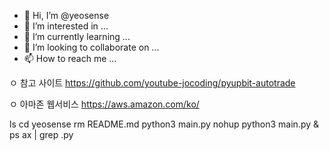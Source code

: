 - 👋 Hi, I’m @yeosense
- 👀 I’m interested in ...
- 🌱 I’m currently learning ...
- 💞️ I’m looking to collaborate on ...
- 📫 How to reach me ...

<!---
yeosense/yeosense is a ✨ special ✨ repository because its `README.md` (this file) appears on your GitHub profile.
You can click the Preview link to take a look at your changes.
--->

ㅇ 참고 사이트
   https://github.com/youtube-jocoding/pyupbit-autotrade
   
ㅇ 아마존 웹서비스
   https://aws.amazon.com/ko/

ls
cd yeosense
rm README.md
python3 main.py
nohup python3 main.py &
ps ax | grep .py
